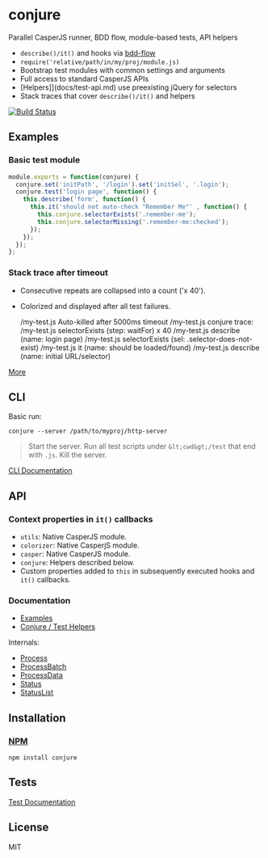 # conjure

Parallel CasperJS runner, BDD flow, module-based tests, API helpers

* `describe()/it()` and hooks via [bdd-flow](https://github.com/codeactual/bdd-flow)
* `require('relative/path/in/my/proj/module.js)`
* Bootstrap test modules with common settings and arguments
* Full access to standard CasperJS APIs
* [Helpers]](docs/test-api.md) use preexisting jQuery for selectors
* Stack traces that cover `describe()/it()` and helpers

[![Build Status](https://travis-ci.org/codeactual/conjure.png)](https://travis-ci.org/codeactual/conjure)

## Examples

### Basic test module

```js
module.exports = function(conjure) {
  conjure.set('initPath', '/login').set('initSel', '.login');
  conjure.test('login page', function() {
    this.describe('form', function() {
      this.it('should not auto-check "Remember Me"' , function() {
        this.conjure.selectorExists('.remember-me');
        this.conjure.selectorMissing('.remember-me:checked');
      });
    });
  });
};
```

### Stack trace after timeout

* Consecutive repeats are collapsed into a count ('x 40').
* Colorized and displayed after all test failures.

    /my-test.js Auto-killed after 5000ms timeout
    /my-test.js conjure trace:
    /my-test.js     selectorExists (step: waitFor) x 40
    /my-test.js     describe (name: login page)
    /my-test.js     selectorExists (sel: .selector-does-not-exist)
    /my-test.js     it (name: should be loaded/found)
    /my-test.js     describe (name: initial URL/selector)

[More](docs/examples.md)

## CLI

Basic run:

    conjure --server /path/to/myproj/http-server

> Start the server.
> Run all test scripts under `&lt;cwd&gt;/test` that end with `.js`.
> Kill the server.

[CLI Documentation](docs/cli.md)

## API

### Context properties in `it()` callbacks

* `utils`: Native CasperJS module.
* `colorizer`: Native CasperjS module.
* `casper`: Native CasperJS module.
* `conjure`: Helpers described below.
* Custom properties added to `this` in subsequently executed hooks and `it()` callbacks.

### Documentation

* [Examples](docs/examples.md)
* [Conjure / Test Helpers](docs/Conjure.md)

Internals:

* [Process](docs/Process.md)
* [ProcessBatch](docs/ProcessBatch.md)
* [ProcessData](docs/ProcessData.md)
* [Status](docs/Status.md)
* [StatusList](docs/StatusList.md)

## Installation

### [NPM](https://npmjs.org/package/conjure)

    npm install conjure

## Tests

[Test Documentation](docs/testing.md)

## License

  MIT
